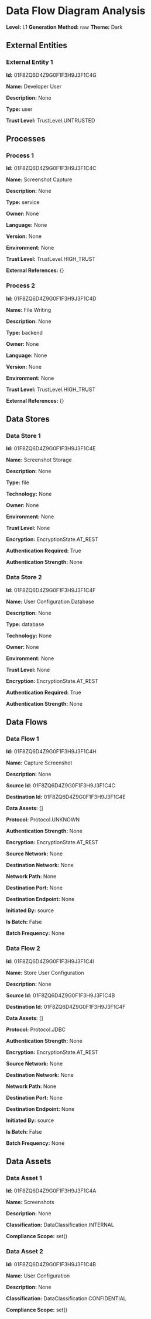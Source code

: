 # Data Flow Diagram Analysis

**Level:** L1
**Generation Method:** raw
**Theme:** Dark

## External Entities

### External Entity 1

**Id:** 01F8ZQ6D4Z9G0F1F3H9J3F1C4G

**Name:** Developer User

**Description:** None

**Type:** user

**Trust Level:** TrustLevel.UNTRUSTED

## Processes

### Process 1

**Id:** 01F8ZQ6D4Z9G0F1F3H9J3F1C4C

**Name:** Screenshot Capture

**Description:** None

**Type:** service

**Owner:** None

**Language:** None

**Version:** None

**Environment:** None

**Trust Level:** TrustLevel.HIGH_TRUST

**External References:** {}

### Process 2

**Id:** 01F8ZQ6D4Z9G0F1F3H9J3F1C4D

**Name:** File Writing

**Description:** None

**Type:** backend

**Owner:** None

**Language:** None

**Version:** None

**Environment:** None

**Trust Level:** TrustLevel.HIGH_TRUST

**External References:** {}

## Data Stores

### Data Store 1

**Id:** 01F8ZQ6D4Z9G0F1F3H9J3F1C4E

**Name:** Screenshot Storage

**Description:** None

**Type:** file

**Technology:** None

**Owner:** None

**Environment:** None

**Trust Level:** None

**Encryption:** EncryptionState.AT_REST

**Authentication Required:** True

**Authentication Strength:** None

### Data Store 2

**Id:** 01F8ZQ6D4Z9G0F1F3H9J3F1C4F

**Name:** User Configuration Database

**Description:** None

**Type:** database

**Technology:** None

**Owner:** None

**Environment:** None

**Trust Level:** None

**Encryption:** EncryptionState.AT_REST

**Authentication Required:** True

**Authentication Strength:** None

## Data Flows

### Data Flow 1

**Id:** 01F8ZQ6D4Z9G0F1F3H9J3F1C4H

**Name:** Capture Screenshot

**Description:** None

**Source Id:** 01F8ZQ6D4Z9G0F1F3H9J3F1C4C

**Destination Id:** 01F8ZQ6D4Z9G0F1F3H9J3F1C4E

**Data Assets:** []

**Protocol:** Protocol.UNKNOWN

**Authentication Strength:** None

**Encryption:** EncryptionState.AT_REST

**Source Network:** None

**Destination Network:** None

**Network Path:** None

**Destination Port:** None

**Destination Endpoint:** None

**Initiated By:** source

**Is Batch:** False

**Batch Frequency:** None

### Data Flow 2

**Id:** 01F8ZQ6D4Z9G0F1F3H9J3F1C4I

**Name:** Store User Configuration

**Description:** None

**Source Id:** 01F8ZQ6D4Z9G0F1F3H9J3F1C4B

**Destination Id:** 01F8ZQ6D4Z9G0F1F3H9J3F1C4F

**Data Assets:** []

**Protocol:** Protocol.JDBC

**Authentication Strength:** None

**Encryption:** EncryptionState.AT_REST

**Source Network:** None

**Destination Network:** None

**Network Path:** None

**Destination Port:** None

**Destination Endpoint:** None

**Initiated By:** source

**Is Batch:** False

**Batch Frequency:** None

## Data Assets

### Data Asset 1

**Id:** 01F8ZQ6D4Z9G0F1F3H9J3F1C4A

**Name:** Screenshots

**Description:** None

**Classification:** DataClassification.INTERNAL

**Compliance Scope:** set()

### Data Asset 2

**Id:** 01F8ZQ6D4Z9G0F1F3H9J3F1C4B

**Name:** User Configuration

**Description:** None

**Classification:** DataClassification.CONFIDENTIAL

**Compliance Scope:** set()

